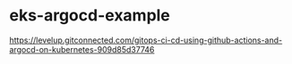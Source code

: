 # eks-argocd-example

https://levelup.gitconnected.com/gitops-ci-cd-using-github-actions-and-argocd-on-kubernetes-909d85d37746
